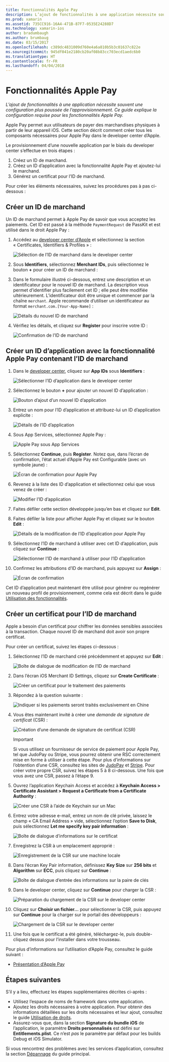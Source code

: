 ```yaml
---
title: Fonctionnalités Apple Pay
description: L’ajout de fonctionnalités à une application nécessite souvent une configuration supplémentaire du provisionnement. Ce guide explique la configuration requise pour les fonctionnalités Apple Pay.
ms.prod: xamarin
ms.assetid: 735CC916-16A4-471B-87F7-0535E24288D7
ms.technology: xamarin-ios
author: bradumbaugh
ms.author: brumbaug
ms.date: 03/15/2017
ms.openlocfilehash: c389dc4831009d760e4a6a810b5b3c01637c822e
ms.sourcegitcommit: 945df041e2180cb20af08b83cc703ecd1aedc6b0
ms.translationtype: HT
ms.contentlocale: fr-FR
ms.lasthandoff: 04/04/2018
---
```

# <a name="apple-pay-capabilities"></a>Fonctionnalités Apple Pay

_L’ajout de fonctionnalités à une application nécessite souvent une configuration plus poussée de l’approvisionnement. Ce guide explique la configuration requise pour les fonctionnalités Apple Pay._

Apple Pay permet aux utilisateurs de payer des marchandises physiques à partir de leur appareil iOS. Cette section décrit comment créer tous les composants nécessaires pour Apple Pay dans le developer center d’Apple.

Le provisionnement d’une nouvelle application par le biais du developer center s’effectue en trois étapes :

1.  Créez un ID de marchand.
2.  Créez un ID d’application avec la fonctionnalité Apple Pay et ajoutez-lui le marchand.
3.  Générez un certificat pour l’ID de marchand.

Pour créer les éléments nécessaires, suivez les procédures pas à pas ci-dessous :

<a name="merchantid" />

## <a name="create-merchant-id"></a>Créer un ID de marchand

Un ID de marchand permet à Apple Pay de savoir que vous acceptez les paiements. Cet ID est passé à la méthode `PaymentRequest` de PassKit et est utilisé dans le droit Apple Pay :

1.  Accédez au [developer center d’Apple](https://developer.apple.com/account/) et sélectionnez la section « Certificates, Identifiers & Profiles » : 
 
    ![Sélection de l’ID de marchand dans le developer center](apple-pay-capabilities-images/image57.png)

2.  Sous **Identifiers**, sélectionnez **Merchant IDs**, puis sélectionnez le bouton **+** pour créer un ID de marchand :  

3.  Dans le formulaire illustré ci-dessous, entrez une description et un identificateur pour le nouvel ID de marchand. La description vous permet d’identifier plus facilement cet ID ; elle peut être modifiée ultérieurement. L’identificateur doit être unique et commencer par la chaîne `merchant`. Apple recommande d’utiliser un identificateur au format `merchant.com.[Your-App-Name]` :
   
    ![Détails du nouvel ID de marchand](apple-pay-capabilities-images/image58.png)

4.  Vérifiez les détails, et cliquez sur **Register** pour inscrire votre ID : 
    
    ![Confirmation de l’ID de marchand](apple-pay-capabilities-images/image59.png)

<a name="appid" />

## <a name="create-an-app-id-with-the-apple-pay-capability-that-includes-the-merchant-id"></a>Créer un ID d’application avec la fonctionnalité Apple Pay contenant l’ID de marchand

1.  Dans le [developer center](https://developer.apple.com/account/), cliquez sur **App IDs** sous **Identifiers** : 
    
    ![Sélectionner l’ID d’application dans le developer center](apple-pay-capabilities-images/image6.png)

2.  Sélectionnez le bouton **+** pour ajouter un nouvel ID d’application : 
   
    ![Bouton d’ajout d’un nouvel ID d’application](apple-pay-capabilities-images/image27.png)

3.  Entrez un nom pour l’ID d’application et attribuez-lui un ID d’application explicite :    
   
    ![Détails de l’ID d’application ](apple-pay-capabilities-images/image35.png)

4.  Sous App Services, sélectionnez Apple Pay :    
  
    ![Apple Pay sous App Services](apple-pay-capabilities-images/image36.png)

5.  Sélectionnez **Continue**, puis **Register**. Notez que, dans l’écran de confirmation, l’état actuel d’Apple Pay est Configurable (avec un symbole jaune) : 
   
    ![Écran de confirmation pour Apple Pay](apple-pay-capabilities-images/image37.png)

6.  Revenez à la liste des ID d’application et sélectionnez celui que vous venez de créer :  
   
    ![Modifier l’ID d’application](apple-pay-capabilities-images/image38.png)

7.  Faites défiler cette section développée jusqu’en bas et cliquez sur **Edit**.
8.  Faites défiler la liste pour afficher Apple Pay et cliquez sur le bouton **Edit** :  
    
    ![Détails de la modification de l’ID d’application pour Apple Pay](apple-pay-capabilities-images/image39.png)

9.  Sélectionnez l’ID de marchand à utiliser avec cet ID d’application, puis cliquez sur **Continue** :  
    
    ![Sélectionner l’ID de marchand à utiliser pour l’ID d’application](apple-pay-capabilities-images/image40.png)

10. Confirmez les attributions d’ID de marchand, puis appuyez sur **Assign** :  
    
    ![Écran de confirmation](apple-pay-capabilities-images/image41.png)

Cet ID d’application peut maintenant être utilisé pour générer ou regénérer un nouveau profil de provisionnement, comme cela est décrit dans le guide [Utilisation des fonctionnalités](~/ios/deploy-test/provisioning/capabilities/index.md). 

<a name="certificate" />

## <a name="create-a-certificate-for-your-merchant-id"></a>Créer un certificat pour l’ID de marchand

Apple a besoin d’un certificat pour chiffrer les données sensibles associées à la transaction. Chaque nouvel ID de marchand doit avoir son propre certificat. 

Pour créer un certificat, suivez les étapes ci-dessous :

1.  Sélectionnez l’ID de marchand créé précédemment et appuyez sur **Edit** : 
    
    ![Boîte de dialogue de modification de l’ID de marchand](apple-pay-capabilities-images/image42.png)

2.  Dans l’écran iOS Merchant ID Settings, cliquez sur **Create Certificate** : 
   
    ![Créer un certificat pour le traitement des paiements](apple-pay-capabilities-images/image43.png)

3.  Répondez à la question suivante : 

    ![Indiquer si les paiements seront traités exclusivement en Chine](apple-pay-capabilities-images/image44.png)

4.  Vous êtes maintenant invité à créer une _demande de signature de certificat_ (CSR) : 

    ![Création d’une demande de signature de certificat (CSR)](apple-pay-capabilities-images/image45.png)
    
    > [!IMPORTANT]
    > Si vous utilisez un fournisseur de service de paiement pour Apple Pay, tel que JudoPay ou Stripe, vous pourrez obtenir une RSC correctement mise en forme à utiliser à cette étape. Pour plus d’informations sur l’obtention d’une CSR, consultez les sites de [JudoPay](https://www.judopay.com/docs/version-52/apple-pay/getting-started/#create-an-apple-pay-certificate) et [Stripe](https://stripe.com/docs/apple-pay/apps#csr). Pour créer votre propre CSR, suivez les étapes 5 à 8 ci-dessous. Une fois que vous avez une CSR, passez à l’étape 9.

5.  Ouvrez l’application Keychain Access et accédez à **Keychain Access > Certificate Assistant > Request a Certificate from a Certificate Authority** : 

     ![Créer une CSR à l’aide de Keychain sur un Mac](apple-pay-capabilities-images/image46.png)

6.  Entrez votre adresse e-mail, entrez un nom de clé privée, laissez le champ « CA Email Address » vide, sélectionnez l’option **Save to Disk**, puis sélectionnez **Let me specify key pair information** :

     ![Boîte de dialogue d’informations sur le certificat](apple-pay-capabilities-images/image47.png)

7.  Enregistrez la CSR à un emplacement approprié : 

     ![Enregistrement de la CSR sur une machine locale](apple-pay-capabilities-images/image48.png)

8.  Dans l’écran Key Pair information, définissez **Key Size** sur **256 bits** et **Algorithm** sur **ECC**, puis cliquez sur **Continue** :

     ![Boîte de dialogue d’entrée des informations sur la paire de clés](apple-pay-capabilities-images/image49.png)

9.  Dans le developer center, cliquez sur **Continue** pour charger la CSR : 

     ![Préparation du chargement de la CSR sur le developer center](apple-pay-capabilities-images/image50.png)

10. Cliquez sur **Choisir un fichier…** pour sélectionner la CSR, puis appuyez sur **Continue** pour la charger sur le portail des développeurs : 

     ![Chargement de la CSR sur le developer center](apple-pay-capabilities-images/image51.png)

11. Une fois que le certificat a été généré, téléchargez-le, puis double-cliquez dessus pour l’installer dans votre trousseau.

Pour plus d’informations sur l’utilisation d’Apple Pay, consultez le guide suivant :

*   [Présentation d’Apple Pay](~/ios/platform/apple-pay.md)

## <a name="next-steps"></a>Étapes suivantes
 
S’il y a lieu, effectuez les étapes supplémentaires décrites ci-après :

* Utilisez l’espace de noms de framework dans votre application.
* Ajoutez les droits nécessaires à votre application. Pour obtenir des informations détaillées sur les droits nécessaires et leur ajout, consultez le guide [Utilisation de droits](~/ios/deploy-test/provisioning/entitlements.md).
* Assurez-vous que, dans la section **Signature du bundle iOS** de l’application, le paramètre **Droits personnalisés** est défini sur **Entitlements.plist**. Ce n’est _pas_ le paramètre par défaut pour les builds Debug et iOS Simulator.

Si vous rencontrez des problèmes avec les services d’application, consultez la section [Dépannage](~/ios/deploy-test/provisioning/capabilities/index.md) du guide principal.